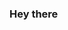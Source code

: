 ### Hey there 

<!--
**Unixado/Unixado** is a ✨ _special_ ✨ repository because its `README.md` (this file) appears on your GitHub profile.
